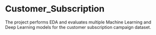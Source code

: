 # Customer_Subscription


The project performs EDA and evaluates multiple Machine Learning and Deep Learning models for the customer subscription campaign dataset.
